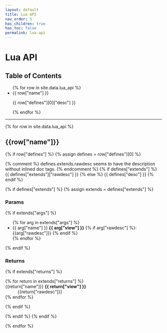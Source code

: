 ```yaml
---
layout: default
title: Lua API
nav_order: 5
has_children: true
has_toc: false
permalink: lua-api
---
```


# Lua API

## Table of Contents

<ul>
{% for row in site.data.lua_api %}
<li>
{{ row["name"] }} <br>
<p>{{ row["defines"][0]["desc"] }}</p>
</li>
{% endfor %}
</ul>

<hr>

{% for row in site.data.lua_api %}

<h2>{{row["name"]}}</h2>

{% if row["defines"] %}
{% assign defines = row["defines"][0] %}

{% comment %}
  defines.extends.rawdesc seems to have the description without inlined doc tags.
{% endcomment %}
{% if defines["extends"] %}
{{ defines["extends"]["rawdesc"] }}
{% else %}
{{ defines["desc"] }}
{% endif %}

{% if defines["extends"] %}
{% assign extends = defines["extends"] %}

<h3>Params</h3>

{% if extends["args"] %}

<ul>
{% for arg in extends["args"] %}
  <li>
    {{ arg["name"] }} <b>{{ arg["view"] }}</b> {% if arg["rawdesc"] %}: {{arg["rawdesc"]}} {% endif %}
  </li>
{% endfor %}
</ul>

{% endif %}

<h3>Returns</h3>

{% if extends["returns"] %}

<dl>
{% for return in extends["returns"] %}
  <dt>{{return["name"]}} <b>{{ return["view"] }}</b></dt>
  <dd>{{return["rawdesc"]}}</dd>
{% endfor %}
</dl>
{% endif %}

{% endif %}
{% endif %}

{% endfor %}